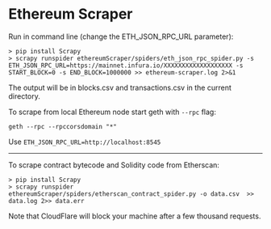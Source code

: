 # Ethereum Scraper
 
Run in command line (change the ETH_JSON_RPC_URL parameter):

```
> pip install Scrapy
> scrapy runspider ethereumScraper/spiders/eth_json_rpc_spider.py -s ETH_JSON_RPC_URL=https://mainnet.infura.io/XXXXXXXXXXXXXXXXXXX -s START_BLOCK=0 -s END_BLOCK=1000000 >> ethereum-scraper.log 2>&1
```

The output will be in blocks.csv and transactions.csv in the current directory.

To scrape from local Ethereum node start geth with `--rpc` flag:

```
geth --rpc --rpccorsdomain "*"
```

Use `ETH_JSON_RPC_URL=http://localhost:8545`

---

To scrape contract bytecode and Solidity code from Etherscan:

```
> pip install Scrapy
> scrapy runspider ethereumScraper/spiders/etherscan_contract_spider.py -o data.csv  >> data.log 2>> data.err
```

Note that CloudFlare will block your machine after a few thousand requests.